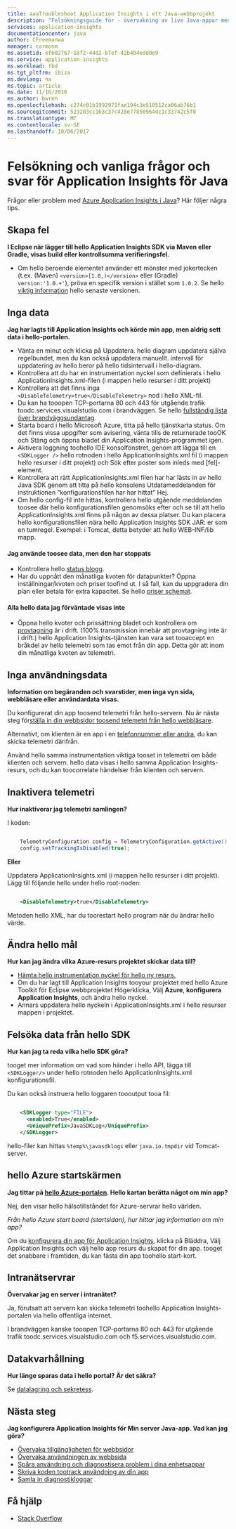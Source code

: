 ```yaml
---
title: aaaTroubleshoot Application Insights i ett Java-webbprojekt
description: "Felsökningsguide för - övervakning av live Java-appar med Application Insights."
services: application-insights
documentationcenter: java
author: CFreemanwa
manager: carmonm
ms.assetid: ef602767-18f2-44d2-b7ef-42b404edd0e9
ms.service: application-insights
ms.workload: tbd
ms.tgt_pltfrm: ibiza
ms.devlang: na
ms.topic: article
ms.date: 11/16/2016
ms.author: bwren
ms.openlocfilehash: c274c01b1992971fae194c3e510512ca06ab76b1
ms.sourcegitcommit: 523283cc1b3c37c428e77850964dc1c33742c5f0
ms.translationtype: MT
ms.contentlocale: sv-SE
ms.lasthandoff: 10/06/2017
---
```

# <a name="troubleshooting-and-q-and-a-for-application-insights-for-java"></a>Felsökning och vanliga frågor och svar för Application Insights för Java
Frågor eller problem med [Azure Application Insights i Java][java]? Här följer några tips.

## <a name="build-errors"></a>Skapa fel
**I Eclipse när lägger till hello Application Insights SDK via Maven eller Gradle, visas build eller kontrollsumma verifieringsfel.**

* Om hello beroende <version> elementet använder ett mönster med jokertecken (t.ex. (Maven) `<version>[1.0,)</version>` eller (Gradle) `version:'1.0.+'`), pröva en specifik version i stället som `1.0.2`. Se hello [viktig information](https://github.com/Microsoft/ApplicationInsights-Java#release-notes) hello senaste versionen.

## <a name="no-data"></a>Inga data
**Jag har lagts till Application Insights och körde min app, men aldrig sett data i hello-portalen.**

* Vänta en minut och klicka på Uppdatera. hello diagram uppdatera själva regelbundet, men du kan också uppdatera manuellt. intervall för uppdatering av hello beror på hello tidsintervall i hello-diagram.
* Kontrollera att du har en instrumentation nyckel som definierats i hello ApplicationInsights.xml-filen (i mappen hello resurser i ditt projekt)
* Kontrollera att det finns inga `<DisableTelemetry>true</DisableTelemetry>` nod i hello XML-fil.
* Du kan ha tooopen TCP-portarna 80 och 443 för utgående trafik toodc.services.visualstudio.com i brandväggen. Se hello [fullständig lista över brandväggsundantag](app-insights-ip-addresses.md)
* Starta board i hello Microsoft Azure, titta på hello tjänstkarta status. Om det finns vissa uppgifter som avisering, vänta tills de returnerade tooOK och Stäng och öppna bladet din Application Insights-programmet igen.
* Aktivera loggning toohello IDE konsolfönstret, genom att lägga till en `<SDKLogger />` hello rotnoden i hello ApplicationInsights.xml fil (i mappen hello resurser i ditt projekt) och Sök efter poster som inleds med [fel]-element.
* Kontrollera att rätt ApplicationInsights.xml filen har har lästs in av hello Java SDK genom att titta på hello konsolens Utdatameddelanden för instruktionen ”konfigurationsfilen har har hittat” Hej.
* Om hello config-fil inte hittas, kontrollera hello utgående meddelanden toosee där hello konfigurationsfilen genomsöks efter och se till att hello ApplicationInsights.xml finns på någon av dessa platser. Du kan placera hello konfigurationsfilen nära hello Application Insights SDK JAR: er som en tumregel. Exempel: i Tomcat, detta betyder att hello WEB-INF/lib mapp.

#### <a name="i-used-toosee-data-but-it-has-stopped"></a>Jag använde toosee data, men den har stoppats
* Kontrollera hello [status blogg](http://blogs.msdn.com/b/applicationinsights-status/).
* Har du uppnått den månatliga kvoten för datapunkter? Öppna inställningar/kvoten och priser toofind ut. I så fall, kan du uppgradera din plan eller betala för extra kapacitet. Se hello [priser schemat](https://azure.microsoft.com/pricing/details/application-insights/).

#### <a name="i-dont-see-all-hello-data-im-expecting"></a>Alla hello data jag förväntade visas inte
* Öppna hello kvoter och prissättning bladet och kontrollera om [provtagning](app-insights-sampling.md) är i drift. (100% transmission innebär att provtagning inte är i drift.) hello Application Insights-tjänsten kan vara set tooaccept en bråkdel av hello telemetri som tas emot från din app. Detta gör att inom din månatliga kvoten av telemetri. 

## <a name="no-usage-data"></a>Inga användningsdata
**Information om begäranden och svarstider, men inga vyn sida, webbläsare eller användardata visas.**

Du konfigurerat din app toosend telemetri från hello-servern. Nu är nästa steg för[ställa in din webbsidor toosend telemetri från hello webbläsare][usage].

Alternativt, om klienten är en app i en [telefonnummer eller andra][platforms], du kan skicka telemetri därifrån. 

Använd hello samma instrumentation viktiga tooset in telemetri om både klienten och servern. hello data visas i hello samma Application Insights-resurs, och du kan toocorrelate händelser från klienten och servern.


## <a name="disabling-telemetry"></a>Inaktivera telemetri
**Hur inaktiverar jag telemetri samlingen?**

I koden:

```Java

    TelemetryConfiguration config = TelemetryConfiguration.getActive();
    config.setTrackingIsDisabled(true);
```

**Eller** 

Uppdatera ApplicationInsights.xml (i mappen hello resurser i ditt projekt). Lägg till följande hello under hello root-noden:

```XML

    <DisableTelemetry>true</DisableTelemetry>
```

Metoden hello XML, har du toorestart hello program när du ändrar hello värde.

## <a name="changing-hello-target"></a>Ändra hello mål
**Hur kan jag ändra vilka Azure-resurs projektet skickar data till?**

* [Hämta hello instrumentation nyckel för hello ny resurs.][java]
* Om du har lagt till Application Insights tooyour projektet med hello Azure Toolkit för Eclipse webbprojektet Högerklicka, Välj **Azure**, **konfigurera Application Insights**, och ändra hello nyckel.
* Annars uppdatera hello nyckeln i ApplicationInsights.xml i hello resurser mappen i projektet.

## <a name="debug-data-from-hello-sdk"></a>Felsöka data från hello SDK

**Hur kan jag ta reda vilka hello SDK göra?**

tooget mer information om vad som händer i hello API, lägga till `<SDKLogger/>` under hello rotnoden hello ApplicationInsights.xml konfigurationsfil.

Du kan också instruera hello loggaren toooutput tooa fil:

```XML

    <SDKLogger type="FILE">
      <enabled>True</enabled>
      <UniquePrefix>JavaSDKLog</UniquePrefix>
    </SDKLogger>
```

hello-filer kan hittas `%temp%\javasdklogs` eller `java.io.tmpdir` vid Tomcat-server.


## <a name="hello-azure-start-screen"></a>hello Azure startskärmen
**Jag tittar på [hello Azure-portalen](https://portal.azure.com). Hello kartan berätta något om min app?**

Nej, den visar hello hälsotillståndet för Azure-servrar hello världen.

*Från hello Azure start board (startsidan), hur hittar jag information om min app?*

Om du [konfigurera din app för Application Insights][java], klicka på Bläddra, Välj Application Insights och välj hello app resurs du skapat för din app. tooget det snabbare i framtiden, du kan fästa din app toohello start-kort.

## <a name="intranet-servers"></a>Intranätservrar
**Övervakar jag en server i intranätet?**

Ja, förutsatt att servern kan skicka telemetri toohello Application Insights-portalen via hello offentliga internet. 

I brandväggen kanske tooopen TCP-portarna 80 och 443 för utgående trafik toodc.services.visualstudio.com och f5.services.visualstudio.com.

## <a name="data-retention"></a>Datakvarhållning
**Hur länge sparas data i hello portal? Är det säkra?**

Se [datalagring och sekretess][data].

## <a name="next-steps"></a>Nästa steg
**Jag konfigurera Application Insights för Min server Java-app. Vad kan jag göra?**

* [Övervaka tillgängligheten för webbsidor][availability]
* [Övervaka användningen av webbsida][usage]
* [Spåra användning och diagnostisera problem i dina enhetsappar][platforms]
* [Skriva koden tootrack användning av din app][track]
* [Samla in diagnostikloggar][javalogs]

## <a name="get-help"></a>Få hjälp
* [Stack Overflow](http://stackoverflow.com/questions/tagged/ms-application-insights)

<!--Link references-->

[availability]: app-insights-monitor-web-app-availability.md
[data]: app-insights-data-retention-privacy.md
[java]: app-insights-java-get-started.md
[javalogs]: app-insights-java-trace-logs.md
[platforms]: app-insights-platforms.md
[track]: app-insights-api-custom-events-metrics.md
[usage]: app-insights-javascript.md

